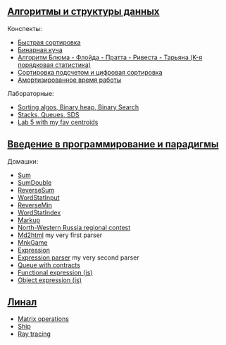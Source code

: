 ## [Алгоритмы и структуры данных](https://github.com/holounic/university/tree/master/algos-and-data-structures/semester-1)

Конспекты:
* [Быстрая сортировка](https://github.com/holounic/university/blob/master/algos-and-data-structures/semester-1/lectures/quick-sort.md)
* [Бинарная куча](https://github.com/holounic/university/blob/master/algos-and-data-structures/semester-1/lectures/binary-heap.md)
* [Алгоритм Блюма - Флойда - Пратта - Ривеста - Тарьяна (K-я порядковая статистика)](https://github.com/holounic/university/blob/master/algos-and-data-structures/semester-1/lectures/order-statistic.md)
* [Cортировка подсчетом и цифровая сортировка](algos-and-data-structures/semester-1/lectures/radix&count-sorts.md)
* [Амортизированное время работы](https://github.com/holounic/university/blob/master/algos-and-data-structures/semester-1/lectures/vector.md)

Лабораторные:
* [Sorting algos, Binary heap, Binary Search](https://github.com/holounic/university/tree/master/algos-and-data-structures/semester-1/labs/lab-1)
* [Stacks, Queues, SDS](https://github.com/holounic/university/tree/master/algos-and-data-structures/semester-1/labs/lab-2)
* [Lab 5 with my fav centroids](https://github.com/holounic/university/tree/master/algos-and-data-structures/labs/lab-5)

## [Введение в программирование и парадигмы](https://github.com/holounic/university/tree/master/paradigms/semester-1)

Домашки:
* [Sum](https://github.com/holounic/university/blob/master/paradigms/Sum.java)
* [SumDouble](https://github.com/holounic/university/blob/master/paradigms/SumDouble.java)
* [ReverseSum](https://github.com/holounic/university/blob/master/paradigms/ReverseSum.java)
* [WordStatInput](https://github.com/holounic/university/blob/master/paradigms/semester-1/some-code/WordStatInput.java)
* [ReverseMin](https://github.com/holounic/university/tree/master/paradigms/ReverseMin)
* [WordStatIndex](https://github.com/holounic/university/blob/master/paradigms/WordStatInput.java)
* [Markup](https://github.com/holounic/university/tree/master/paradigms/markup)
* [North-Western Russia regional contest](https://github.com/holounic/university/tree/master/paradigms/north-western-russia-regional-contest)
* [Md2html](https://github.com/holounic/university/tree/master/paradigms/md2html) my very first parser
* [MnkGame](https://github.com/holounic/university/tree/master/paradigms/mnkGame)
* [Expression](https://github.com/holounic/university/tree/master/paradigms/expression)
* [Expression parser](https://github.com/holounic/university/tree/master/paradigms/parser) my very second parser
* [Queue with contracts](https://github.com/holounic/university/tree/master/paradigms/queue)
* [Functional expression (js)](https://github.com/holounic/university/blob/master/paradigms/javascript/functionalExpression.js)
* [Object expression (js)](https://github.com/holounic/university/blob/master/paradigms/javascript/objectExpression.js)

## [Линал](https://github.com/holounic/university/tree/master/linear-algebra/labs)
* [Matrix operations](https://github.com/holounic/university/blob/master/linear-algebra/labs/matrix-algebra.py)
* [Ship](https://github.com/holounic/university/blob/master/linear-algebra/labs/ship.py)
* [Ray tracing](https://github.com/holounic/university/blob/master/linear-algebra/labs/ray-tracing.py)
